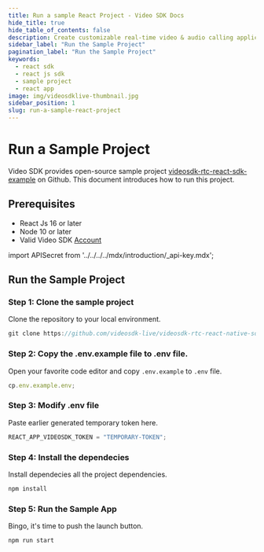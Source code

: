 ```yaml
---
title: Run a sample React Project - Video SDK Docs
hide_title: true
hide_table_of_contents: false
description: Create customizable real-time video & audio calling applications with React JS SDK with Video SDK add live Video & Audio conferencing to your applications.
sidebar_label: "Run the Sample Project"
pagination_label: "Run the Sample Project"
keywords:
  - react sdk
  - react js sdk
  - sample project
  - react app
image: img/videosdklive-thumbnail.jpg
sidebar_position: 1
slug: run-a-sample-react-project
---
```


# Run a Sample Project

Video SDK provides open-source sample project [videosdk-rtc-react-sdk-example](https://github.com/videosdk-live/videosdk-rtc-react-sdk-example) on Github. This document introduces how to run this project.

## Prerequisites

- React Js 16 or later
- Node 10 or later
- Valid Video SDK [Account](https://app.videosdk.live/)

import APISecret from '../../../../mdx/introduction/\_api-key.mdx';

<APISecret title="Get your API key and Secret key" />

## Run the Sample Project

### Step 1: Clone the sample project

Clone the repository to your local environment.

```js
git clone https://github.com/videosdk-live/videosdk-rtc-react-native-sdk-example.git
```

### Step 2: Copy the .env.example file to .env file.

Open your favorite code editor and copy `.env.example` to `.env` file.

```js
cp.env.example.env;
```

### Step 3: Modify .env file

Paste earlier generated temporary token here.

```js title=".env"
REACT_APP_VIDEOSDK_TOKEN = "TEMPORARY-TOKEN";
```

### Step 4: Install the dependecies

Install dependecies all the project dependencies.

```js
npm install
```

### Step 5: Run the Sample App

Bingo, it's time to push the launch button.

```js
npm run start
```
